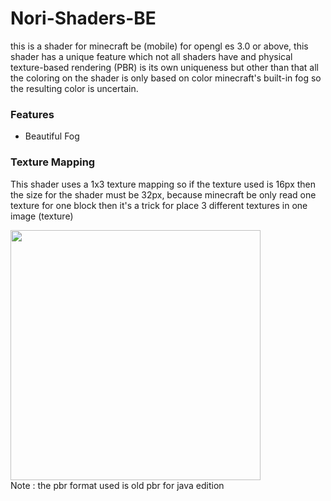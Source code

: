# Nori-Shaders-BE
this is a shader for minecraft be (mobile) for opengl es 3.0 or above, this shader has a unique feature which not all shaders have and physical texture-based rendering (PBR) is its own uniqueness but other than that all the coloring on the shader is only based on color minecraft's built-in fog so the resulting color is uncertain.

### Features
- Beautiful Fog

### Texture Mapping
This shader uses a 1x3 texture mapping so if the texture used is 16px then the size for the shader must be 32px, because minecraft be only read one texture for one block then it's a trick for place 3 different textures in one image (texture)

<img src="https://github.com/Mcbamboo/mbabo_asset/blob/2679374b2cec2a74d84bd7a0b8bdc7444937aade/nori%20asset/mapping.png" width="400" height="400"><br>
Note : the pbr format used is old pbr for java edition
